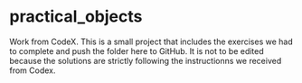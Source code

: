 # practical_objects
Work from CodeX. 
This is a small project that includes the exercises we had to complete and push the folder here to GitHub.
It is not to be edited because the solutions are strictly following the instructionns we received from Codex.
